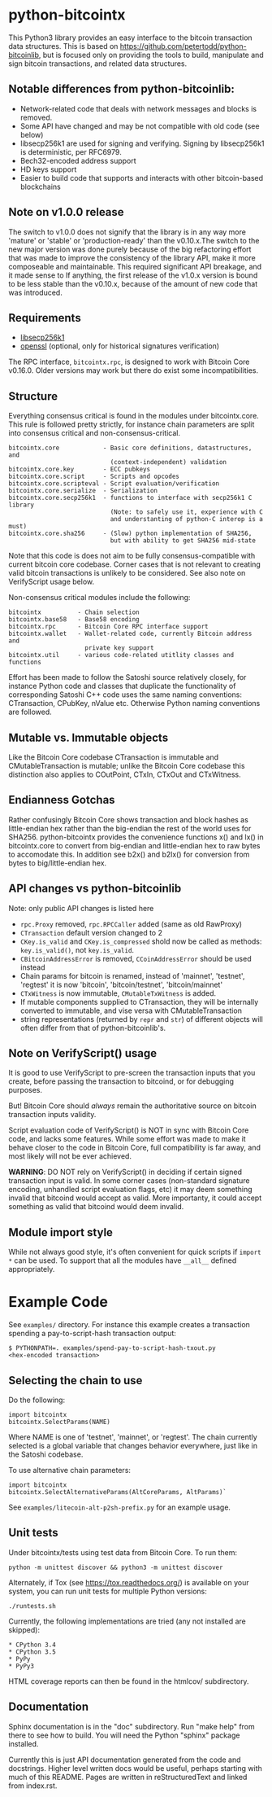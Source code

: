 # python-bitcointx

This Python3 library provides an easy interface to the bitcoin transaction data
structures. This is based on https://github.com/petertodd/python-bitcoinlib,
but is focused only on providing the tools to build, manipulate and sign
bitcoin transactions, and related data structures.

## Notable differences from python-bitcoinlib:

* Network-related code that deals with network messages and blocks is removed.
* Some API have changed and may be not compatible with old code (see below)
* libsecp256k1 are used for signing and verifying.
  Signing by libsecp256k1 is deterministic, per RFC6979.
* Bech32-encoded address support
* HD keys support
* Easier to build code that supports and interacts with other bitcoin-based blockchains

## Note on v1.0.0 release

The switch to v1.0.0 does not signify that the library is in any way more
'mature' or 'stable' or 'production-ready' than the v0.10.x.The switch to the
new major version was done purely because of the big refactoring effort
that was made to improve the consistency of the library API,
make it more composeable and maintainable. This required significant API
breakage, and it made sense to If anything, the first release
of the v1.0.x version is bound to be less stable than the v0.10.x, because of
the amount of new code that was introduced.

## Requirements

- [libsecp256k1](https://github.com/bitcoin-core/secp256k1)
- [openssl](https://github.com/openssl/openssl) (optional, only for historical signatures verification)

The RPC interface, `bitcointx.rpc`, is designed to work with Bitcoin Core v0.16.0.
Older versions may work but there do exist some incompatibilities.


## Structure

Everything consensus critical is found in the modules under bitcointx.core. This
rule is followed pretty strictly, for instance chain parameters are split into
consensus critical and non-consensus-critical.

    bitcointx.core            - Basic core definitions, datastructures, and
                                (context-independent) validation
    bitcointx.core.key        - ECC pubkeys
    bitcointx.core.script     - Scripts and opcodes
    bitcointx.core.scripteval - Script evaluation/verification
    bitcointx.core.serialize  - Serialization
    bitcointx.core.secp256k1  - functions to interface with secp256k1 C library
                                (Note: to safely use it, experience with C
                                and understanting of python-C interop is a must)
    bitcointx.core.sha256     - (Slow) python implementation of SHA256,
                                but with ability to get SHA256 mid-state

Note that this code is does not aim to be fully consensus-compatible with current
bitcoin core codebase. Corner cases that is not relevant to creating valid bitcoin
transactions is unlikely to be considered. See also note on VerifyScript usage below.

Non-consensus critical modules include the following:

    bitcointx          - Chain selection
    bitcointx.base58   - Base58 encoding
    bitcointx.rpc      - Bitcoin Core RPC interface support
    bitcointx.wallet   - Wallet-related code, currently Bitcoin address and
                         private key support
    bitcointx.util     - various code-related utitlity classes and functions

Effort has been made to follow the Satoshi source relatively closely, for
instance Python code and classes that duplicate the functionality of
corresponding Satoshi C++ code uses the same naming conventions: CTransaction,
CPubKey, nValue etc. Otherwise Python naming conventions are followed.

## Mutable vs. Immutable objects

Like the Bitcoin Core codebase CTransaction is immutable and
CMutableTransaction is mutable; unlike the Bitcoin Core codebase this
distinction also applies to COutPoint, CTxIn, CTxOut and CTxWitness.


## Endianness Gotchas

Rather confusingly Bitcoin Core shows transaction and block hashes as
little-endian hex rather than the big-endian the rest of the world uses for
SHA256. python-bitcointx provides the convenience functions x() and lx() in
bitcointx.core to convert from big-endian and little-endian hex to raw bytes to
accomodate this. In addition see b2x() and b2lx() for conversion from bytes to
big/little-endian hex.

## API changes vs python-bitcoinlib

Note: only public API changes is listed here

* `rpc.Proxy` removed, `rpc.RPCCaller` added (same as old RawProxy)
* `CTransaction` default version changed to 2
* `CKey.is_valid` and `CKey.is_compressed` shold now be called as methods: `key.is_valid()`, not `key.is_valid`.
* `CBitcoinAddressError` is removed, `CCoinAddressError` should be used instead
* Chain params for bitcoin is renamed, instead of 'mainnet', 'testnet', 'regtest' it is now 'bitcoin', 'bitcoin/testnet', 'bitcoin/mainnet'
* `CTxWitness` is now immutable, `CMutableTxWitness` is added.
* If mutable components supplied to CTransaction, they will be internally converted to immutable, and vise versa with CMutableTransaction
* string representations (returned by `repr` and `str`) of different objects will often differ from that of python-bitcoinlib's.

## Note on VerifyScript() usage

It is good to use VerifyScript to pre-screen the transaction inputs that
you create, before passing the transaction to bitcoind, or for debugging purposes.

But! Bitcoin Core should _always_ remain the authoritative source on bitcoin
transaction inputs validity.

Script evaluation code of VerifyScript() is NOT in sync with Bitcoin Core code,
and lacks some features. While some effort was made to make it behave closer
to the code in Bitcoin Core, full compatibility is far away, and most likely
will not be ever achieved.

**WARNING**: DO NOT rely on VerifyScript() in deciding if certain signed
transaction input is valid.  In some corner cases (non-standard signature encoding,
unhandled script evaluation flags, etc) it may deem something invalid that bitcoind
would accept as valid.  More importanty, it could accept something as valid
that bitcoind would deem invalid.

## Module import style

While not always good style, it's often convenient for quick scripts if
`import *` can be used. To support that all the modules have `__all__` defined
appropriately.


# Example Code

See `examples/` directory. For instance this example creates a transaction
spending a pay-to-script-hash transaction output:

    $ PYTHONPATH=. examples/spend-pay-to-script-hash-txout.py
    <hex-encoded transaction>


## Selecting the chain to use

Do the following:

    import bitcointx
    bitcointx.SelectParams(NAME)

Where NAME is one of 'testnet', 'mainnet', or 'regtest'. The chain currently
selected is a global variable that changes behavior everywhere, just like in
the Satoshi codebase.

To use alternative chain parameters:

    import bitcointx
    bitcointx.SelectAlternativeParams(AltCoreParams, AltParams)`

See `examples/litecoin-alt-p2sh-prefix.py` for an example usage.

## Unit tests

Under bitcointx/tests using test data from Bitcoin Core. To run them:

    python -m unittest discover && python3 -m unittest discover

Alternately, if Tox (see https://tox.readthedocs.org/) is available on your
system, you can run unit tests for multiple Python versions:

    ./runtests.sh

Currently, the following implementations are tried (any not installed are
skipped):

    * CPython 3.4
    * CPython 3.5
    * PyPy
    * PyPy3

HTML coverage reports can then be found in the htmlcov/ subdirectory.

## Documentation

Sphinx documentation is in the "doc" subdirectory. Run "make help" from there
to see how to build. You will need the Python "sphinx" package installed.

Currently this is just API documentation generated from the code and
docstrings. Higher level written docs would be useful, perhaps starting with
much of this README. Pages are written in reStructuredText and linked from
index.rst.
